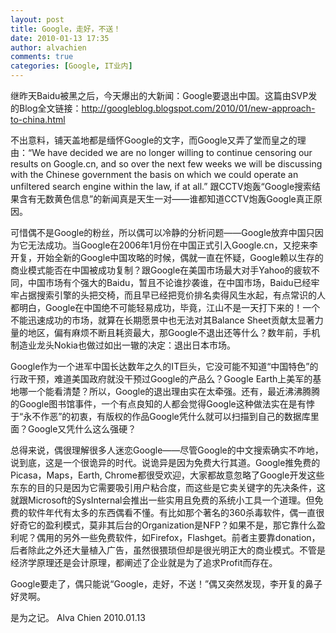 ```yaml
---
layout: post
title: Google，走好，不送！
date: 2010-01-13 17:35
author: alvachien
comments: true
categories: [Google, IT业内]
---
```

继昨天Baidu被黑之后，今天爆出的大新闻：Google要退出中国。这篇由SVP发的Blog全文链接：<a href="http://googleblog.blogspot.com/2010/01/new-approach-to-china.html">http://googleblog.blogspot.com/2010/01/new-approach-to-china.html</a>
 
不出意料，铺天盖地都是缅怀Google的文字，而Google又弄了堂而皇之的理由：“We have decided we are no longer willing to continue censoring our results on Google.cn, and so over the next few weeks we will be discussing with the Chinese government the basis on which we could operate an unfiltered search engine within the law, if at all.” 跟CCTV炮轰“Google搜索结果含有无数黄色信息”的新闻真是天生一对——谁都知道CCTV炮轰Google真正原因。
 
可惜偶不是Google的粉丝，所以偶可以冷静的分析问题——Google放弃中国只因为它无法成功。当Google在2006年1月份在中国正式引入Google.cn，又挖来李开复，开始全新的Google中国攻略的时候，偶就一直在怀疑，Google赖以生存的商业模式能否在中国被成功复制？跟Google在美国市场最大对手Yahoo的疲软不同，中国市场有个强大的Baidu，暂且不论谁抄袭谁，在中国市场，Baidu已经牢牢占据搜索引擎的头把交椅，而且早已经把竞价排名卖得风生水起，有点常识的人都明白，Google在中国绝不可能轻易成功，毕竟，江山不是一天打下来的！一个不能迅速成功的市场，就算在长期愿景中也无法对其Balance Sheet贡献太显著力量的地区，偏有麻烦不断且耗资最大，那Google不退出还等什么？数年前，手机制造业龙头Nokia也做过如出一辙的决定：退出日本市场。
 
Google作为一个进军中国长达数年之久的IT巨头，它没可能不知道“中国特色”的行政干预，难道美国政府就没干预过Google的产品么？Google Earth上美军的基地哪一个能看清楚？所以，Google的退出理由实在太牵强。还有，最近沸沸腾腾的Google图书馆事件，一个有点良知的人都会觉得Google这种做法实在是有悖于“永不作恶”的初衷，有版权的作品Google凭什么就可以扫描到自己的数据库里面？Google又凭什么这么强硬？
 
总得来说，偶很理解很多人迷恋Google——尽管Google的中文搜索确实不咋地，说到底，这是一个很诡异的时代。说诡异是因为免费大行其道。Google推免费的Picasa，Maps，Earth, Chrome都很受欢迎，大家都故意忽略了Google开发这些东东的目的只是因为它需要吸引用户粘合度，而这些是它卖关键字的先决条件，这就跟Microsoft的SysInternal会推出一些实用且免费的系统小工具一个道理。但免费的软件年代有太多的东西偶看不懂。有比如那个著名的360杀毒软件，偶一直很好奇它的盈利模式，莫非其后台的Organization是NFP？如果不是，那它靠什么盈利呢？偶用的另外一些免费软件，如Firefox，Flashget。前者主要靠donation，后者除此之外还大量植入广告，虽然很猥琐但却是很光明正大的商业模式。不管是经济学原理还是会计原理，都阐述了企业就是为了追求Profit而存在。
 
Google要走了，偶只能说“Google，走好，不送！”偶又突然发现，李开复的鼻子好灵啊。
 
是为之记。
Alva Chien
2010.01.13
